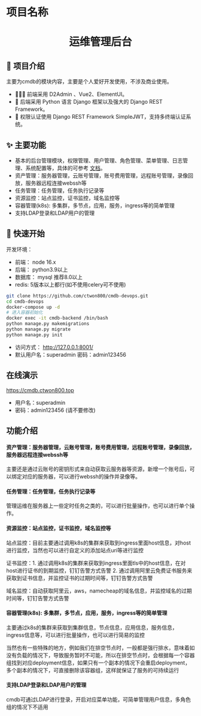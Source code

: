 # 项目名称
<h1 align="center" color="#fff">运维管理后台</h1>

## 📝 项目介绍

主要为cmdb的模块内容，主要是个人爱好开发使用，不涉及商业使用。
* 🧑‍🤝‍🧑 前端采用 D2Admin 、Vue2、ElementUI。
* 👭 后端采用 Python 语言 Django 框架以及强大的 Django REST Framework。
* 👫 权限认证使用 Django REST Framework SimpleJWT，支持多终端认证系统。

## ✨ 主要功能

- 基本的后台管理模块，权限管理、用户管理、角色管理、菜单管理、日志管理、系统配置等，具体的可参考 [文档](https://github.com/liqianglog/django-vue-admin/blob/main/README.zh.md)。
- 资产管理：服务器管理，云账号管理，账号费用管理，远程账号管理，录像回放，服务器远程连接webssh等
- 任务管理：任务管理，任务执行记录等
- 资源监控：站点监控，证书监控，域名监控等
- 容器管理(k8s): 多集群，多节点，应用，服务，ingress等的简单管理
- 支持LDAP登录和LDAP用户的管理

## 🚀 快速开始
开发环境：
* 前端： node 16.x
* 后端： python3.9以上
* 数据库： mysql 推荐8.0以上
* redis: 5版本以上都行(如不使用celery可不使用)

```bash
git clone https://github.com/ctwon800/cmdb-devops.git
cd cmdb-devops
docker-compose up -d
# 进入容器初始化
docker exec -it cmdb-backend /bin/bash
python manage.py makemigrations
python manage.py migrate
python manage.py init
```
* 访问方式： http://127.0.0.1:8001/
* 默认用户名：superadmin 密码：admin123456

## 在线演示
https://cmdb.ctwon800.top
- 用户名：superadmin  
- 密码：admin123456 (请不要修改)


## 功能介绍
#### 资产管理：服务器管理，云账号管理，账号费用管理，远程账号管理，录像回放，服务器远程连接webssh等

主要还是通过云账号的密钥形式来自动获取云服务器等资源，新增一个账号后，可以绑定对应的服务器，可以进行webssh的操作并录像等。

#### 任务管理：任务管理，任务执行记录等
管理运维在服务器上一些定时任务之类的，可以进行批量操作，也可以进行单个操作。

#### 资源监控：站点监控，证书监控，域名监控等
站点监控：目前主要通过调用k8s的集群来获取到ingress里面host信息，对host进行监控，当然也可以进行自定义的添加站点uri等进行监控

证书监控：1. 通过调用k8s的集群来获取到ingress里面tls中的host信息，在对host进行证书的到期监控，钉钉告警方式告警
        2. 通过调用阿里云免费证书服务来获取到证书信息，并监控证书的过期时间等，钉钉告警方式告警

域名监控：自动获取阿里云，aws，namecheap的域名信息，并监控域名的过期时间等，钉钉告警方式告警

#### 容器管理(k8s): 多集群，多节点，应用，服务，ingress等的简单管理
主要通过k8s的集群来获取到集群信息，节点信息，应用信息，服务信息，ingress信息等，可以进行批量操作，也可以进行简易的监控

当然也有一些特殊的地方，例如我们在排空节点时，一般都是强行排水，意味着如没有负载的情况下，导致服务暂时不可能，所以在排空节点时，会根据每一个容器组找到对应deployment信息，如果只有一个副本的情况下会重启deployment，多个副本的情况下，可直接删除该容器组，这样就保证了服务的可持续运行

#### 支持LDAP登录和LDAP用户的管理
cmdb可通过LDAP进行登录，开启对应菜单功能，可简单管理用户信息，多角色组的情况下不适用